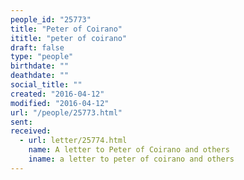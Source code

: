 ```yaml
---
people_id: "25773"
title: "Peter of Coirano"
ititle: "peter of coirano"
draft: false
type: "people"
birthdate: ""
deathdate: ""
social_title: ""
created: "2016-04-12"
modified: "2016-04-12"
url: "/people/25773.html"
sent:
received:
  - url: letter/25774.html
    name: A letter to Peter of Coirano and others
    iname: a letter to peter of coirano and others
---
```

